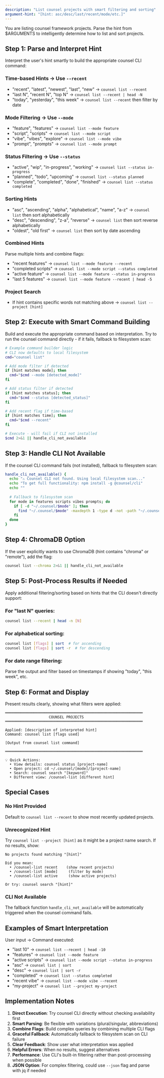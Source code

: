 ```yaml
---
description: "List counsel projects with smart filtering and sorting"
argument-hint: "[hint: asc/desc/last/recent/mode/etc.]"
---
```


You are listing counsel framework projects. Parse the hint from $ARGUMENTS to intelligently determine how to list and sort projects.

## Step 1: Parse and Interpret Hint

Interpret the user's hint smartly to build the appropriate counsel CLI command:

### Time-based Hints → Use `--recent`
- "recent", "latest", "newest", "last", "new" → `counsel list --recent`
- "last N", "recent N", "top N" → `counsel list --recent | head -N`
- "today", "yesterday", "this week" → `counsel list --recent` then filter by date

### Mode Filtering → Use `--mode`
- "feature", "features" → `counsel list --mode feature`
- "script", "scripts" → `counsel list --mode script`
- "vibe", "vibes", "explore" → `counsel list --mode vibe`
- "prompt", "prompts" → `counsel list --mode prompt`

### Status Filtering → Use `--status`
- "active", "wip", "in-progress", "working" → `counsel list --status in-progress`
- "planned", "todo", "upcoming" → `counsel list --status planned`
- "complete", "completed", "done", "finished" → `counsel list --status completed`

### Sorting Hints
- "asc", "ascending", "alpha", "alphabetical", "name", "a-z" → `counsel list` then sort alphabetically
- "desc", "descending", "z-a", "reverse" → `counsel list` then sort reverse alphabetically
- "oldest", "old first" → `counsel list` then sort by date ascending

### Combined Hints
Parse multiple hints and combine flags:
- "recent features" → `counsel list --mode feature --recent`
- "completed scripts" → `counsel list --mode script --status completed`
- "active feature" → `counsel list --mode feature --status in-progress`
- "last 5 features" → `counsel list --mode feature --recent | head -5`

### Project Search
- If hint contains specific words not matching above → `counsel list --project [hint]`

## Step 2: Execute with Smart Command Building

Build and execute the appropriate command based on interpretation. 
Try to run the counsel command directly - if it fails, fallback to filesystem scan:

```bash
# Example command builder logic
# CLI now defaults to local filesystem
cmd="counsel list"

# Add mode filter if detected
if [hint matches mode]; then
  cmd="$cmd --mode [detected_mode]"
fi

# Add status filter if detected
if [hint matches status]; then
  cmd="$cmd --status [detected_status]"
fi

# Add recent flag if time-based
if [hint matches time]; then
  cmd="$cmd --recent"
fi

# Execute - will fail if CLI not installed
$cmd 2>&1 || handle_cli_not_available
```

## Step 3: Handle CLI Not Available

If the counsel CLI command fails (not installed), fallback to filesystem scan:

```bash
handle_cli_not_available() {
  echo "⚠️ Counsel CLI not found. Using local filesystem scan..."
  echo "To get full functionality: npm install -g @counsel/cli"
  echo ""
  
  # Fallback to filesystem scan
  for mode in features scripts vibes prompts; do
    if [ -d "~/.counsel/$mode" ]; then
      find "~/.counsel/$mode" -maxdepth 1 -type d -not -path "~/.counsel/$mode" -exec basename {} \;
    fi
  done
}
```

## Step 4: ChromaDB Option

If the user explicitly wants to use ChromaDB (hint contains "chroma" or "remote"), add the flag:

```bash
counsel list --chroma 2>&1 || handle_cli_not_available
```

## Step 5: Post-Process Results if Needed

Apply additional filtering/sorting based on hints that the CLI doesn't directly support:

### For "last N" queries:
```bash
counsel list --recent | head -n [N]
```

### For alphabetical sorting:
```bash
counsel list [flags] | sort  # for ascending
counsel list [flags] | sort -r  # for descending
```

### For date range filtering:
Parse the output and filter based on timestamps if showing "today", "this week", etc.

## Step 6: Format and Display

Present results clearly, showing what filters were applied:

```
═══════════════════════════════════════════════════════════════
                    COUNSEL PROJECTS
═══════════════════════════════════════════════════════════════

Applied: [description of interpreted hint]
Command: counsel list [flags used]

[Output from counsel list command]

═══════════════════════════════════════════════════════════════

💡 Quick Actions:
  • View details: counsel status [project-name]
  • Open project: cd ~/.counsel/[mode]/[project-name]
  • Search: counsel search "[keyword]"
  • Different view: /counsel-list [different hint]
```

## Special Cases

### No Hint Provided
Default to `counsel list --recent` to show most recently updated projects.

### Unrecognized Hint
Try `counsel list --project [hint]` as it might be a project name search.
If no results, show:
```
No projects found matching "[hint]"

Did you mean:
  • /counsel-list recent    (show recent projects)
  • /counsel-list [mode]     (filter by mode)
  • /counsel-list active     (show active projects)

Or try: counsel search "[hint]"
```

### CLI Not Available
The fallback function `handle_cli_not_available` will be automatically triggered when the counsel command fails.

## Examples of Smart Interpretation

User input → Command executed:
- "last 10" → `counsel list --recent | head -10`
- "features" → `counsel list --mode feature`
- "active scripts" → `counsel list --mode script --status in-progress`
- "asc" → `counsel list | sort`
- "desc" → `counsel list | sort -r`
- "completed" → `counsel list --status completed`
- "recent vibe" → `counsel list --mode vibe --recent`
- "my-project" → `counsel list --project my-project`

## Implementation Notes

1. **Direct Execution**: Try counsel CLI directly without checking availability first
2. **Smart Parsing**: Be flexible with variations (plural/singular, abbreviations)
3. **Combine Flags**: Build complex queries by combining multiple CLI flags
4. **Graceful Fallback**: Automatically fallback to filesystem scan on CLI failure
5. **Clear Feedback**: Show user what interpretation was applied
6. **Helpful Errors**: When no results, suggest alternatives
7. **Performance**: Use CLI's built-in filtering rather than post-processing when possible
8. **JSON Option**: For complex filtering, could use `--json` flag and parse with jq if needed